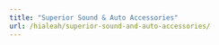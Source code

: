 ```yaml
---
title: "Superior Sound & Auto Accessories"
url: /hialeah/superior-sound-and-auto-accessories/
---
```

